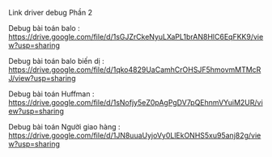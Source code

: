 Link driver debug Phần 2

Debug bài toán balo : https://drive.google.com/file/d/1sGJZrCkeNyuLXaPL1brAN8HlC6EqFKK9/view?usp=sharing

Debug bài toán balo biến dị : https://drive.google.com/file/d/1qko4829UaCamhCrOHSJF5hmovmMTMcRJ/view?usp=sharing

Debug bài toán Huffman : https://drive.google.com/file/d/1sNofjy5eZ0pAgPgDV7pQEhnmVYuiM2UR/view?usp=sharing

Debug bài toán Người giao hàng : https://drive.google.com/file/d/1JN8uuaUyjoVy0LlEkONHS5xu95anj82g/view?usp=sharing 
